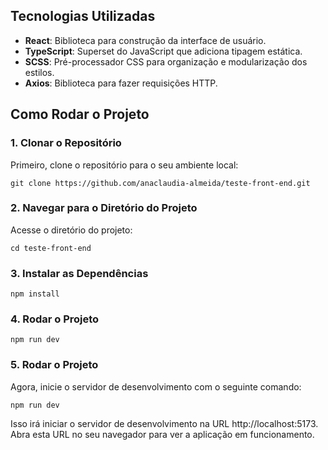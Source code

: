 ## Tecnologias Utilizadas

- **React**: Biblioteca para construção da interface de usuário.
- **TypeScript**: Superset do JavaScript que adiciona tipagem estática.
- **SCSS**: Pré-processador CSS para organização e modularização dos estilos.
- **Axios**: Biblioteca para fazer requisições HTTP.

## Como Rodar o Projeto

### 1. Clonar o Repositório

Primeiro, clone o repositório para o seu ambiente local:

```shell
git clone https://github.com/anaclaudia-almeida/teste-front-end.git
```

### 2. Navegar para o Diretório do Projeto

Acesse o diretório do projeto:

```shell
cd teste-front-end
```

### 3. Instalar as Dependências

```shell
npm install
```

### 4. Rodar o Projeto

```shell
npm run dev
```

### 5. Rodar o Projeto
Agora, inicie o servidor de desenvolvimento com o seguinte comando:

```shell 
npm run dev
```

Isso irá iniciar o servidor de desenvolvimento na URL http://localhost:5173. 
Abra esta URL no seu navegador para ver a aplicação em funcionamento.
